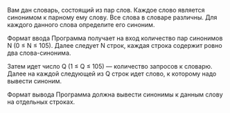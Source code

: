 Вам дан словарь, состоящий из пар слов. Каждое слово является синонимом к парному ему слову. Все слова в словаре различны. Для каждого данного слова определите его синоним.

Формат ввода
Программа получает на вход количество пар синонимов N (0 ≤ N ≤ 105). Далее следует N строк, каждая строка содержит ровно два слова-синонима.

Затем идет число Q (1 ≤ Q ≤ 105) — количество запросов к словарю. Далее на каждой следующей из Q строк идет слово, к которому надо вывести синоним.

Формат вывода
Программа должна вывести синонимы к данным слову на отдельных строках.
